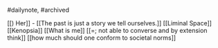 #dailynote, #archived 

[[) Her]] - [[The past is just a story we tell ourselves.]]
[[Liminal Space]]
[[Kenopsia]]
[[What is me]]
[[=; not able to converse and by extension think]]
[[how much should one conform to societal norms]]

